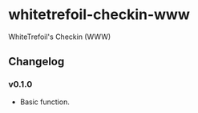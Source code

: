 whitetrefoil-checkin-www
========================

WhiteTrefoil's Checkin (WWW)

Changelog
---------

### v0.1.0

* Basic function.
